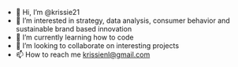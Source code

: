 - 👋 Hi, I’m @krissie21
- 👀 I’m interested in strategy, data analysis, consumer behavior and sustainable brand based innovation
- 🌱 I’m currently learning how to code
- 💞️ I’m looking to collaborate on interesting projects
- 📫 How to reach me krissienl@gmail.com

<!---
krissie21/krissie21 is a ✨ special ✨ repository because its `README.md` (this file) appears on your GitHub profile.
You can click the Preview link to take a look at your changes.
--->
